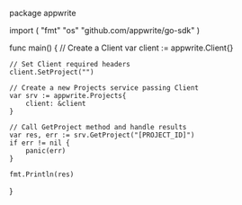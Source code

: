 package appwrite

import (
    "fmt"
    "os"
    "github.com/appwrite/go-sdk"
)

func main() {
    // Create a Client
    var client := appwrite.Client{}

    // Set Client required headers
    client.SetProject("")

    // Create a new Projects service passing Client
    var srv := appwrite.Projects{
        client: &client
    }

    // Call GetProject method and handle results
    var res, err := srv.GetProject("[PROJECT_ID]")
    if err != nil {
        panic(err)
    }

    fmt.Println(res)
}